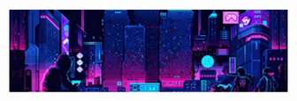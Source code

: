 <p align="center">
  <img src="background.gif" width="100%" height="150px" style="object-fit: cover;">
</p>

